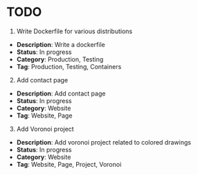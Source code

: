 # TODO
1. Write Dockerfile for various distributions
 - __Description__: Write a dockerfile
 - __Status__: In progress
 - __Category__: Production, Testing 
 - __Tag__: Production, Testing, Containers

2. Add contact page
 - __Description__: Add contact page
 - __Status__: In progress
 - __Category__: Website
 - __Tag__: Website, Page

3. Add Voronoi project
 - __Description__: Add voronoi project related to colored drawings
 - __Status__: In progress
 - __Category__: Website
 - __Tag__: Website, Page, Project, Voronoi

